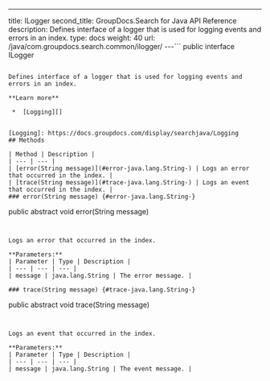 ---
title: ILogger
second_title: GroupDocs.Search for Java API Reference
description: Defines interface of a logger that is used for logging events and errors in an index.
type: docs
weight: 40
url: /java/com.groupdocs.search.common/ilogger/
---```
public interface ILogger
```

Defines interface of a logger that is used for logging events and errors in an index.

**Learn more**

 *  [Logging][]


[Logging]: https://docs.groupdocs.com/display/searchjava/Logging
## Methods

| Method | Description |
| --- | --- |
| [error(String message)](#error-java.lang.String-) | Logs an error that occurred in the index. |
| [trace(String message)](#trace-java.lang.String-) | Logs an event that occurred in the index. |
### error(String message) {#error-java.lang.String-}
```
public abstract void error(String message)
```


Logs an error that occurred in the index.

**Parameters:**
| Parameter | Type | Description |
| --- | --- | --- |
| message | java.lang.String | The error message. |

### trace(String message) {#trace-java.lang.String-}
```
public abstract void trace(String message)
```


Logs an event that occurred in the index.

**Parameters:**
| Parameter | Type | Description |
| --- | --- | --- |
| message | java.lang.String | The event message. |

